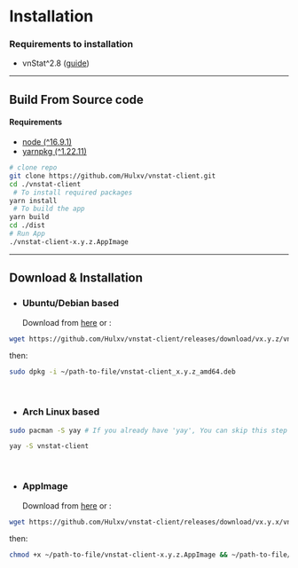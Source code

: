 # Installation

### Requirements to installation

- vnStat^2.8 ([guide](docs/vnstat-installation-guide.md))

---

## Build From Source code

#### Requirements

- [node (^16.9.1)](https://nodejs.org/en/)
- [yarnpkg (^1.22.11)](https://yarnpkg.com/getting-started/install)

```bash
# clone repo
git clone https://github.com/Hulxv/vnstat-client.git
cd ./vnstat-client
 # To install required packages
yarn install
 # To build the app
yarn build
cd ./dist
# Run App
./vnstat-client-x.y.z.AppImage
```

---

## Download & Installation

- ### Ubuntu/Debian based
  Download from [here](https://github.com/Hulxv/vnstat-client/releases/download/v22.5.28/vnstat-client_22.5.28_amd64.deb) or :

```bash
wget https://github.com/Hulxv/vnstat-client/releases/download/vx.y.z/vnstat-client_x.y.z_amd64.deb
```

then:

```bash
sudo dpkg -i ~/path-to-file/vnstat-client_x.y.z_amd64.deb
```

<br/>

- ### Arch Linux based

```bash
sudo pacman -S yay # If you already have 'yay', You can skip this step
```

```bash
yay -S vnstat-client
```

<br/>

- ### AppImage
  Download from [here](https://github.com/Hulxv/vnstat-client/releases/download/vx.y.z/vnstat-client-x.y.z.AppImage) or :

```bash
wget https://github.com/Hulxv/vnstat-client/releases/download/vx.y.x/vnstat-client-x.y.z.AppImage
```

then:

```bash
chmod +x ~/path-to-file/vnstat-client-x.y.z.AppImage && ~/path-to-file/vnstat-client-x.y.z.AppImage
```
